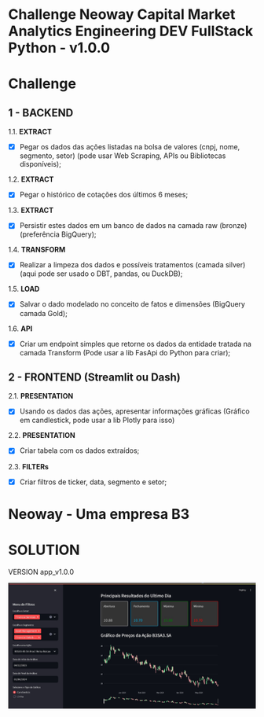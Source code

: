 # Challenge Neoway Capital Market Analytics Engineering DEV FullStack Python - v1.0.0

# Challenge 
## 1 - BACKEND

1.1. **EXTRACT**
- [X] Pegar os dados das ações listadas na bolsa de valores (cnpj, nome, segmento, setor) (pode usar Web Scraping, APIs ou Bibliotecas disponíveis);

1.2. **EXTRACT** 
- [X] Pegar o histórico de cotações dos últimos 6 meses;

1.3. **EXTRACT**
- [X] Persistir estes dados em um banco de dados na camada raw (bronze) (preferência BigQuery);

1.4. **TRANSFORM**
- [X] Realizar a limpeza dos dados e possíveis tratamentos (camada silver) (aqui pode ser usado o DBT, pandas, ou DuckDB);

1.5. **LOAD**
- [X] Salvar o dado modelado no conceito de fatos e dimensões (BigQuery camada Gold);

1.6. **API**
- [X] Criar um endpoint simples que retorne os dados da entidade tratada na camada Transform (Pode usar a lib FasApi do Python para criar);

## 2 - FRONTEND (Streamlit ou Dash)

2.1. **PRESENTATION** 
- [X] Usando os dados das ações, apresentar informações gráficas (Gráfico em candlestick, pode usar a lib Plotly para isso)

2.2. **PRESENTATION**
- [X] Criar tabela com os dados extraídos;

2.3. **FILTERs**
- [X] Criar filtros de ticker, data, segmento e setor;

# Neoway - Uma empresa B3

# SOLUTION

VERSION app_v1.0.0

![Print Solution](https://github.com/Mateus-Fleck/Neoway_Capital_Market_Analytics_Engineering_DEV_FullStack_Python_v1.0.0/blob/main/src/frontend/assets/imgs/Print_Solution_app_v1/Print_Solution_v3.jpg)
